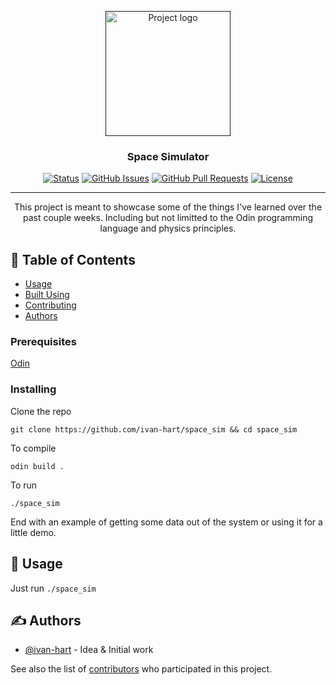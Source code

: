 <p align="center">
  <a href="" rel="noopener">
 <img width=200px height=200px src="https://i.imgur.com/6wj0hh6.jpg" alt="Project logo"></a>
</p>

<h3 align="center">Space Simulator</h3>

<div align="center">

[![Status](https://img.shields.io/badge/status-active-success.svg)]()
[![GitHub Issues](https://img.shields.io/github/issues/kylelobo/The-Documentation-Compendium.svg)](https://github.com/ivan-hart/space_sim/issues)
[![GitHub Pull Requests](https://img.shields.io/github/issues-pr/kylelobo/The-Documentation-Compendium.svg)](https://github.com/ivan-hart/space_sim/pulls)
[![License](https://img.shields.io/badge/license-MIT-blue.svg)](/LICENSE)

</div>

---

<p align="center"> This project is meant to showcase some of the things I've learned over the past couple weeks. Including but not limitted to the Odin programming language and physics principles.
    <br> 
</p>

## 📝 Table of Contents

- [Usage](#usage)
- [Built Using](#built_using)
- [Contributing](../CONTRIBUTING.md)
- [Authors](#authors)

### Prerequisites <a name = "built_using"></a>

[Odin](https://odin-lang.org/)

### Installing


Clone the repo

```
git clone https://github.com/ivan-hart/space_sim && cd space_sim
```

To compile
```
odin build .
```

To run
```
./space_sim
```

End with an example of getting some data out of the system or using it for a little demo.


## 🎈 Usage <a name="usage"></a>

Just run `./space_sim`

## ✍️ Authors <a name = "authors"></a>

- [@ivan-hart](https://github.com/ivan-hart) - Idea & Initial work

See also the list of [contributors](https://github.com/ivan-hart/space_sim/contributors) who participated in this project.
